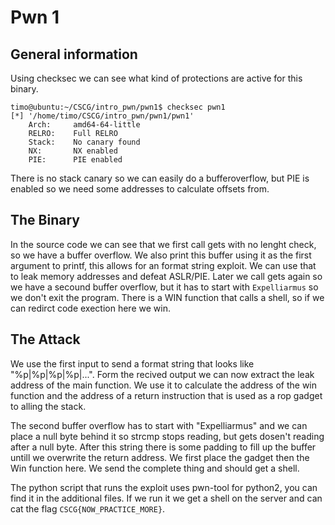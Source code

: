 # Pwn 1
## General information
Using checksec we can see what kind of protections are active for this binary.
````
timo@ubuntu:~/CSCG/intro_pwn/pwn1$ checksec pwn1
[*] '/home/timo/CSCG/intro_pwn/pwn1/pwn1'
    Arch:     amd64-64-little
    RELRO:    Full RELRO
    Stack:    No canary found
    NX:       NX enabled
    PIE:      PIE enabled
````
There is no stack canary so we can easily do a bufferoverflow, but PIE is enabled so we need some addresses to calculate offsets from.

## The Binary
In the source code we can see that we first call gets with no lenght check, so we have a buffer overflow. We also print this buffer using
it as the first argument to printf, this allows for an format string exploit. We can use that to leak memory addresses and defeat ASLR/PIE.
Later we call gets again so we have a secound buffer overflow, but it has to start with `Expelliarmus` so we don't exit the program. There
is a WIN function that calls a shell, so if we can redirct code exection here we win.

## The Attack
We use the first input to send a format string that looks like "%p|%p|%p|%p|...". Form the recived output we can now extract the leak address
of the main function. We use it to calculate the address of the win function and the address of a return instruction that is used as a rop gadget
to alling the stack.

The second buffer overflow has to start with "Expelliarmus" and we can place a null byte behind it so strcmp stops reading, but gets dosen't
reading after a null byte. After this string there is some padding to fill up the buffer untill we overwrite the return address. We first place
the gadget then the Win function here. We send the complete thing and should get a shell.

The python script that runs the exploit uses pwn-tool for python2, you can find it in the additional files. If we run it we get a shell on the
server and can cat the flag `CSCG{NOW_PRACTICE_MORE}`.
